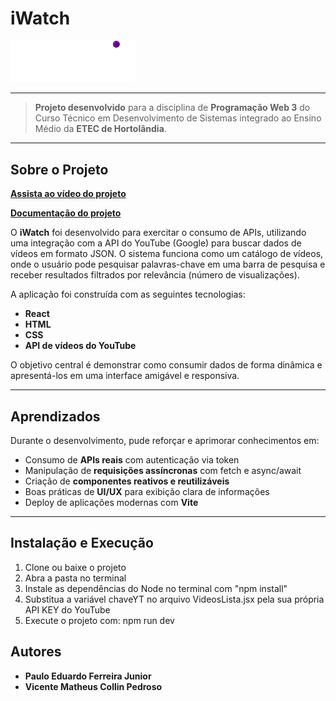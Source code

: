 # iWatch

<img src="docs/iWatch.png" alt="Logo do Projeto" width="200px"/>

---

> **Projeto desenvolvido** para a disciplina de **Programação Web 3** do Curso Técnico em Desenvolvimento de Sistemas integrado ao Ensino Médio da **ETEC de Hortolândia**.

---

## Sobre o Projeto

[**Assista ao vídeo do projeto**](https://youtu.be/N4NInZ4V-zk)

[**Documentação do projeto**](docs/iWatch.pdf)

O **iWatch** foi desenvolvido para exercitar o consumo de APIs, utilizando uma integração com a API do YouTube (Google) para buscar dados de vídeos em formato JSON. O sistema funciona como um catálogo de vídeos, onde o usuário pode pesquisar palavras-chave em uma barra de pesquisa e receber resultados filtrados por relevância (número de visualizações).

A aplicação foi construída com as seguintes tecnologias:  
- **React**  
- **HTML**  
- **CSS**  
- **API de vídeos do YouTube**  

O objetivo central é demonstrar como consumir dados de forma dinâmica e apresentá-los em uma interface amigável e responsiva.

---

## Aprendizados  

Durante o desenvolvimento, pude reforçar e aprimorar conhecimentos em:  

- Consumo de **APIs reais** com autenticação via token  
- Manipulação de **requisições assíncronas** com fetch e async/await  
- Criação de **componentes reativos e reutilizáveis**  
- Boas práticas de **UI/UX** para exibição clara de informações  
- Deploy de aplicações modernas com **Vite**
  
---

## Instalação e Execução

1. Clone ou baixe o projeto  
2. Abra a pasta no terminal  
3. Instale as dependências do Node no terminal com "npm install"
4. Substitua a variável chaveYT no arquivo VideosLista.jsx pela sua própria API KEY do YouTube
5. Execute o projeto com: npm run dev

## Autores
- **Paulo Eduardo Ferreira Junior**
- **Vicente Matheus Collin Pedroso**
